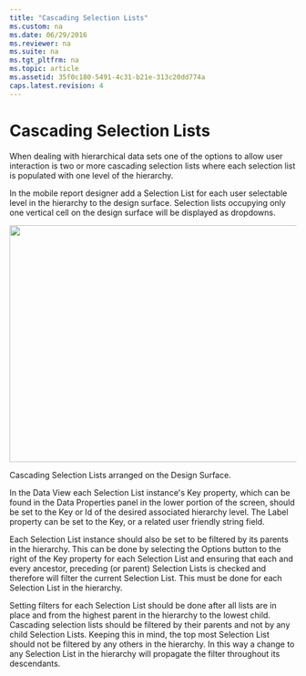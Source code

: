 ```yaml
---
title: "Cascading Selection Lists"
ms.custom: na
ms.date: 06/29/2016
ms.reviewer: na
ms.suite: na
ms.tgt_pltfrm: na
ms.topic: article
ms.assetid: 35f0c180-5491-4c31-b21e-313c20dd774a
caps.latest.revision: 4
---
```

# Cascading Selection Lists
When dealing with hierarchical data sets one of the options to allow user interaction is two or more cascading selection lists where each selection list is populated with one level of the hierarchy.   
  
In the mobile report designer add a Selection List for each user selectable level in the hierarchy to the design surface. Selection lists occupying only one vertical cell on the design surface will be displayed as dropdowns.  
  
<div class="image">  
  <img src="images/cascading_selection_lists_screen01.png" width="800" height="416" />  
  <p>Cascading Selection Lists arranged on the Design Surface.</p>  
</div>  
  
In the Data View each Selection List instance's Key property, which can be found in the Data Properties panel in the lower portion of the screen, should be set to the Key or Id of the desired associated hierarchy level. The Label property can be set to the Key, or a related user friendly string field.  
  
Each Selection List instance should also be set to be filtered by its parents in the hierarchy. This can be done by selecting the Options button to the right of the Key property for each Selection List and ensuring that each and every ancestor, preceding (or parent) Selection Lists is checked and therefore will filter the current Selection List. This must be done for each Selection List in the hierarchy.   
  
Setting filters for each Selection List should be done after all lists are in place and from the highest parent in the hierarchy to the lowest child. Cascading selection lists should be filtered by their parents and not by any child Selection Lists. Keeping this in mind, the top most Selection List should not be filtered by any others in the hierarchy. In this way a change to any Selection List in the hierarchy will propagate the filter throughout its descendants.